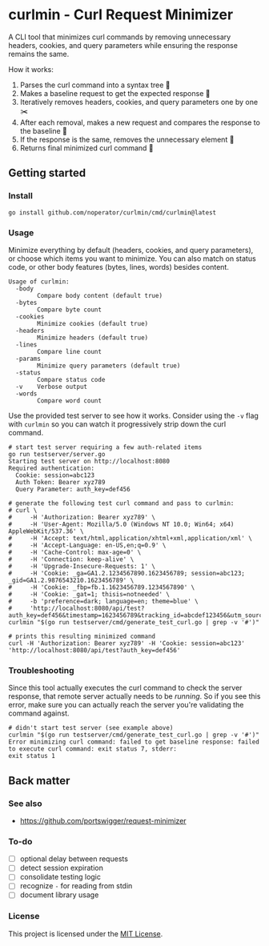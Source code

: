 # curlmin - Curl Request Minimizer

A CLI tool that minimizes curl commands by removing unnecessary headers, cookies, and query parameters while ensuring the response remains the same.

How it works:

1. Parses the curl command into a syntax tree 🌳
2. Makes a baseline request to get the expected response 📜
3. Iteratively removes headers, cookies, and query parameters one by one ✂️
4. After each removal, makes a new request and compares the response to the baseline  🧐
5. If the response is the same, removes the unnecessary element 🚮
6. Returns final minimized curl command 🎁

## Getting started

### Install

```
go install github.com/noperator/curlmin/cmd/curlmin@latest
```

### Usage

Minimize everything by default (headers, cookies, and query parameters), or choose which items you want to minimize. You can also match on status code, or other body features (bytes, lines, words) besides content.

```
Usage of curlmin:
  -body
    	Compare body content (default true)
  -bytes
    	Compare byte count
  -cookies
    	Minimize cookies (default true)
  -headers
    	Minimize headers (default true)
  -lines
    	Compare line count
  -params
    	Minimize query parameters (default true)
  -status
    	Compare status code
  -v	Verbose output
  -words
    	Compare word count
```

Use the provided test server to see how it works. Consider using the `-v` flag with `curlmin` so you can watch it progressively strip down the curl command.

```
# start test server requiring a few auth-related items
go run testserver/server.go
Starting test server on http://localhost:8080
Required authentication:
  Cookie: session=abc123
  Auth Token: Bearer xyz789
  Query Parameter: auth_key=def456

# generate the following test curl command and pass to curlmin:
# curl \
#     -H 'Authorization: Bearer xyz789' \
#     -H 'User-Agent: Mozilla/5.0 (Windows NT 10.0; Win64; x64) AppleWebKit/537.36' \
#     -H 'Accept: text/html,application/xhtml+xml,application/xml' \
#     -H 'Accept-Language: en-US,en;q=0.9' \
#     -H 'Cache-Control: max-age=0' \
#     -H 'Connection: keep-alive' \
#     -H 'Upgrade-Insecure-Requests: 1' \
#     -H 'Cookie: _ga=GA1.2.1234567890.1623456789; session=abc123; _gid=GA1.2.9876543210.1623456789' \
#     -H 'Cookie: _fbp=fb.1.1623456789.1234567890' \
#     -H 'Cookie: _gat=1; thisis=notneeded' \
#     -b 'preference=dark; language=en; theme=blue' \
#     'http://localhost:8080/api/test?auth_key=def456&timestamp=1623456789&tracking_id=abcdef123456&utm_source=test&utm_medium=cli&utm_campaign=curlmin'
curlmin "$(go run testserver/cmd/generate_test_curl.go | grep -v '#')"

# prints this resulting minimized command
curl -H 'Authorization: Bearer xyz789' -H 'Cookie: session=abc123' 'http://localhost:8080/api/test?auth_key=def456'
```

### Troubleshooting

Since this tool actually executes the curl command to check the server response, that remote server actually needs to be _running_. So if you see this error, make sure you can actually reach the server you're validating the command against.

```
# didn't start test server (see example above)
curlmin "$(go run testserver/cmd/generate_test_curl.go | grep -v '#')"
Error minimizing curl command: failed to get baseline response: failed to execute curl command: exit status 7, stderr:
exit status 1
```

## Back matter

### See also

- https://github.com/portswigger/request-minimizer

### To-do

- [ ] optional delay between requests
- [ ] detect session expiration
- [ ] consolidate testing logic
- [ ] recognize `-` for reading from stdin
- [ ] document library usage

### License

This project is licensed under the [MIT License](LICENSE.md).
